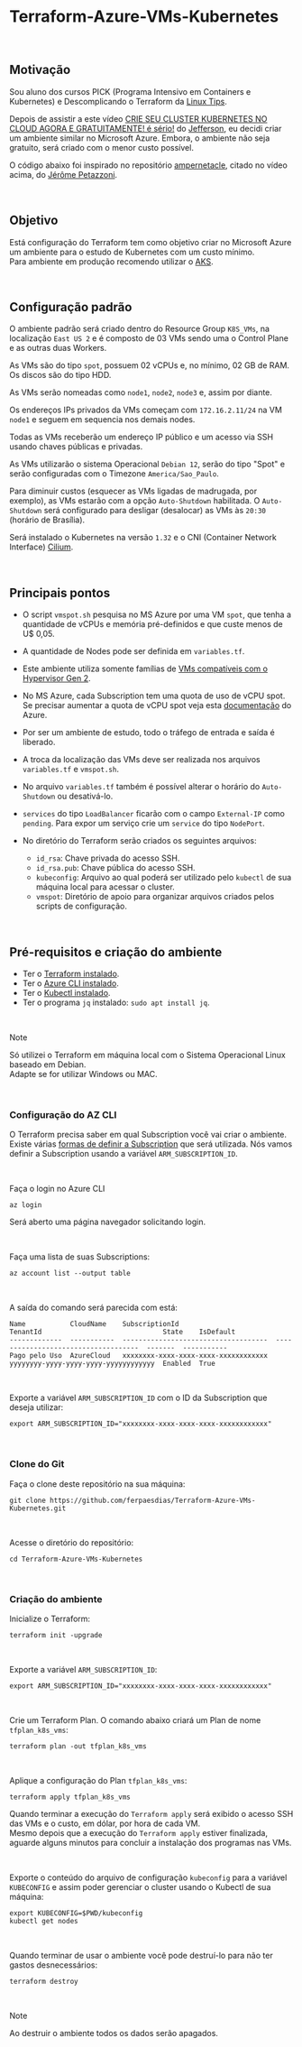 # Terraform-Azure-VMs-Kubernetes

<br>

## Motivação

Sou aluno dos cursos PICK (Programa Intensivo em Containers e Kubernetes) e Descomplicando o Terraform da [Linux Tips](https://linuxtips.io/).  

Depois de assistir a este vídeo [CRIE SEU CLUSTER KUBERNETES NO CLOUD AGORA E GRATUITAMENTE! é sério!](https://www.youtube.com/watch?v=c5qUOtB3fxo) do [Jefferson](https://www.linkedin.com/in/jefersonfernando/), eu decidi criar um ambiente similar no Microsoft Azure. Embora, o ambiente não seja gratuito, será criado com o menor custo possível.

O código abaixo foi inspirado no repositório [ampernetacle](https://github.com/jpetazzo/ampernetacle), citado no vídeo acima, do [Jérôme Petazzoni](https://www.linkedin.com/in/jpetazzo/).

<br>

## Objetivo

Está configuração do Terraform tem como objetivo criar no Microsoft Azure um ambiente para o estudo de Kubernetes com um custo mínimo.  
Para ambiente em produção recomendo utilizar o [AKS](https://learn.microsoft.com/pt-br/azure/aks/what-is-aks).

<br>


## Configuração padrão

O ambiente padrão será criado dentro do Resource Group `K8S_VMs`, na localização `East US 2` e é composto de 03 VMs sendo uma o Control Plane e as outras duas Workers.

As VMs são do tipo `spot`, possuem 02 vCPUs e, no mínimo, 02 GB de RAM. Os discos são do tipo HDD.

As VMs serão nomeadas como `node1`, `node2`, `node3` e, assim por diante.  

Os endereços IPs privados da VMs começam com `172.16.2.11/24` na VM `node1` e seguem em sequencia nos demais nodes.  

Todas as VMs receberão um endereço IP público e um acesso via SSH usando chaves públicas e privadas.

As VMs utilizarão o sistema Operacional `Debian 12`, serão do tipo "Spot" e serão configuradas com o Timezone `America/Sao_Paulo`.

Para diminuir custos (esquecer as VMs ligadas de madrugada, por exemplo), as VMs estarão com a opção `Auto-Shutdown` habilitada. O `Auto-Shutdown` será configurado para desligar (desalocar) as VMs às `20:30` (horário de Brasília).

Será instalado o Kubernetes na versão `1.32` e o CNI (Container Network Interface) [Cilium](https://docs.cilium.io/en/stable/).

<br>

## Principais pontos

- O script `vmspot.sh` pesquisa no MS Azure por uma VM `spot`, que tenha a quantidade de vCPUs e memória pré-definidos e que custe menos de U$ 0,05.
- A quantidade de Nodes pode ser definida em `variables.tf`.
- Este ambiente utiliza somente famílias de [VMs compatíveis com o Hypervisor Gen 2](https://learn.microsoft.com/pt-br/azure/virtual-machines/generation-2).
- No MS Azure, cada Subscription tem uma quota de uso de vCPU spot. Se precisar aumentar a quota de vCPU spot veja esta [documentação](https://learn.microsoft.com/pt-br/azure/quotas/spot-quota) do Azure.
- Por ser um ambiente de estudo, todo o tráfego de entrada e saída é liberado.
- A troca da localização das VMs deve ser realizada nos arquivos `variables.tf` e `vmspot.sh`.
- No arquivo `variables.tf` também é possível alterar o horário do `Auto-Shutdown` ou desativá-lo.
- `services` do tipo `LoadBalancer` ficarão com o campo `External-IP` como `pending`. Para expor um serviço crie um `service` do tipo `NodePort`.
- No diretório do Terraform serão criados os seguintes arquivos:

    - `id_rsa`: Chave privada do acesso SSH.
    - `id_rsa.pub`: Chave pública do acesso SSH.
    - `kubeconfig`: Arquivo ao qual poderá ser utilizado pelo `kubectl` de sua máquina local para acessar o cluster.
    - `vmspot`: Diretório de apoio para organizar arquivos criados pelos scripts de configuração.

<br>

## Pré-requisitos e criação do ambiente

- Ter o [Terraform instalado](https://developer.hashicorp.com/terraform/install).
- Ter o [Azure CLI instalado](https://learn.microsoft.com/pt-br/cli/azure/what-is-azure-cli).
- Ter o [Kubectl instalado](https://kubernetes.io/docs/tasks/tools/).
- Ter o programa `jq` instalado: `sudo apt install jq`.

<br>

> [!NOTE]
> Só utilizei o Terraform em máquina local com o Sistema Operacional Linux baseado em Debian.  
> Adapte se for utilizar Windows ou MAC.

<br>

### Configuração do AZ CLI

O Terraform precisa saber em qual Subscription você vai criar o ambiente. Existe várias [formas de definir a Subscription](https://registry.terraform.io/providers/hashicorp/azurerm/latest/docs/guides/azure_cli) que será utilizada. Nós vamos definir a Subscription usando a variável `ARM_SUBSCRIPTION_ID`.  

<br>

Faça o login no Azure CLI
```azurecli
az login
```
Será aberto uma página navegador solicitando login.

<br>

Faça uma lista de suas Subscriptions:
```azurecli
az account list --output table
```

<br>

A saída do comando será parecida com está:
```
Name           CloudName    SubscriptionId                        TenantId                              State    IsDefault
-------------  -----------  ------------------------------------  ------------------------------------  -------  -----------
Pago pelo Uso  AzureCloud   xxxxxxxx-xxxx-xxxx-xxxx-xxxxxxxxxxxx  yyyyyyyy-yyyy-yyyy-yyyy-yyyyyyyyyyyy  Enabled  True
```

<br>


Exporte a variável `ARM_SUBSCRIPTION_ID` com o ID da Subscription que deseja utilizar:

```shell
export ARM_SUBSCRIPTION_ID="xxxxxxxx-xxxx-xxxx-xxxx-xxxxxxxxxxxx"
```

<br>

### Clone do Git

Faça o clone deste repositório na sua máquina:

```git
git clone https://github.com/ferpaesdias/Terraform-Azure-VMs-Kubernetes.git
```

<br>

Acesse o diretório do repositório:

```git
cd Terraform-Azure-VMs-Kubernetes
```

<br>

### Criação do ambiente


Inicialize o Terraform:

```shell
terraform init -upgrade
```

<br>

Exporte a variável `ARM_SUBSCRIPTION_ID`:

```shell
export ARM_SUBSCRIPTION_ID="xxxxxxxx-xxxx-xxxx-xxxx-xxxxxxxxxxxx"
```

<br>

Crie um Terraform Plan. O comando abaixo criará um Plan de nome `tfplan_k8s_vms`:

```shell
terraform plan -out tfplan_k8s_vms
```

<br>

Aplique a configuração do Plan `tfplan_k8s_vms`:

```shell
terraform apply tfplan_k8s_vms
```
Quando terminar a execução do `Terraform apply` será exibido o acesso SSH das VMs e o custo, em dólar, por hora de cada VM.  
Mesmo depois que a execução do `Terraform apply` estiver finalizada, aguarde alguns minutos para concluir a instalação dos programas nas VMs.

<br>

Exporte o conteúdo do arquivo de configuração `kubeconfig` para a variável `KUBECONFIG` e assim poder gerenciar o cluster usando o Kubectl de sua máquina:

```shell
export KUBECONFIG=$PWD/kubeconfig
kubectl get nodes
```

<br>


Quando terminar de usar o ambiente você pode destruí-lo para não ter gastos desnecessários:

```shell
terraform destroy
```

<br>

> [!NOTE]
> Ao destruir o ambiente todos os dados serão apagados.
